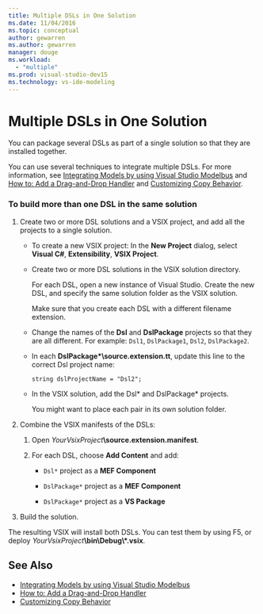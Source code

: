 ```yaml
---
title: Multiple DSLs in One Solution
ms.date: 11/04/2016
ms.topic: conceptual
author: gewarren
ms.author: gewarren
manager: douge
ms.workload:
  - "multiple"
ms.prod: visual-studio-dev15
ms.technology: vs-ide-modeling
---
```

# Multiple DSLs in One Solution
You can package several DSLs as part of a single solution so that they are installed together.

 You can use several techniques to integrate multiple DSLs. For more information, see [Integrating Models by using Visual Studio Modelbus](../modeling/integrating-models-by-using-visual-studio-modelbus.md) and [How to: Add a Drag-and-Drop Handler](../modeling/how-to-add-a-drag-and-drop-handler.md) and [Customizing Copy Behavior](../modeling/customizing-copy-behavior.md).

### To build more than one DSL in the same solution

1.  Create two or more DSL solutions and a VSIX project, and add all the projects to a single solution.

    -   To create a new VSIX project: In the **New Project** dialog, select **Visual C#**, **Extensibility**, **VSIX Project**.

    -   Create two or more DSL solutions in the VSIX solution directory.

         For each DSL, open a new instance of Visual Studio. Create the new DSL, and specify the same solution folder as the VSIX solution.

         Make sure that you create each DSL with a different filename extension.

    -   Change the names of the **Dsl** and **DslPackage** projects so that they are all different. For example: `Dsl1`, `DslPackage1`, `Dsl2`, `DslPackage2`.

    -   In each **DslPackage\*\source.extension.tt**, update this line to the correct Dsl project name:

         `string dslProjectName = "Dsl2";`

    -   In the VSIX solution, add the Dsl* and DslPackage\* projects.

         You might want to place each pair in its own solution folder.

2.  Combine the VSIX manifests of the DSLs:

    1.  Open _YourVsixProject_**\source.extension.manifest**.

    2.  For each DSL, choose **Add Content** and add:

        -   `Dsl*` project as a **MEF Component**

        -   `DslPackage*` project as a **MEF Component**

        -   `DslPackage*` project as a **VS Package**

3.  Build the solution.

 The resulting VSIX will install both DSLs. You can test them by using F5, or deploy _YourVsixProject_**\bin\Debug\\\*.vsix**.

## See Also

- [Integrating Models by using Visual Studio Modelbus](../modeling/integrating-models-by-using-visual-studio-modelbus.md)
- [How to: Add a Drag-and-Drop Handler](../modeling/how-to-add-a-drag-and-drop-handler.md)
- [Customizing Copy Behavior](../modeling/customizing-copy-behavior.md)